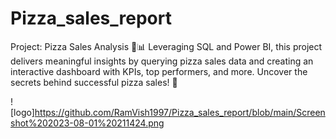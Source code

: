 # Pizza_sales_report
Project: Pizza Sales Analysis 🍕📊  Leveraging SQL and Power BI, this project delivers meaningful insights by querying pizza sales data and creating an interactive dashboard with KPIs, top performers, and more. Uncover the secrets behind successful pizza sales! 🚀

![logo]https://github.com/RamVish1997/Pizza_sales_report/blob/main/Screenshot%202023-08-01%20211424.png
